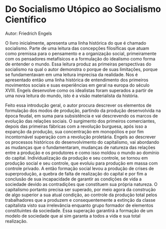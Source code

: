 # Do Socialismo Utópico ao Socialismo Científico
Autor: Friedrich Engels

O livro inicialmente, apresenta uma linha histórica do que é chamado socialismo. Parte de uma leitura das concepções filosíficas que atuam como premissa para o pensamento e a organização social, primeiramente com os pensadores metafísicos e a formulação do idealismo como forma de entender o mundo. Essa leitura produz as primeiras perspectivas do socialismo na qual o autor demonstra o porque de suas limitações, porque se fundamentavam em uma leitura imprecisa da realidade. Nos é apresentado então uma linha histórica de entendimento dos primeiros movimentos sociais e suas experiências em geral na europa do século XVIII. Engels desenvolve como os idealistas foram superados a partir de uma nova leitura do mundo, isto é a visão materialista da história.

Feito essa introdução geral, o autor procura descrever os elementos de formulação dos modos de produção, partindo da produção desenvolvida na época feudal, em suma para subsistência e vai descrevendo os marcos de evolução das relações sociais. O surgimento dos primeiros comerciantes, depois das primeiras fábricas com a revolução burguesa, após isso a expanção da produção, sua concentração em monopólios e por fim incontornável superação com a revolução proletária. Engels ao descrever os processos históricos do desenvolvimento do capitalismo, vai abordando as mudanças que o fundamentaram, mudanças de natureza das relações entre a produção e os produtores e como isso moldou o mundo ao domínio do capital. Individualização da produção e seu controle, se tornou em produção social e seu controle, que evoluiu para produção em massa com controle privado. A então formação social levou a produção de crises de superprodução, a quebra de falta de realização do capital e por fim a conclusão de sua incapacidade de garantir as condições de vida a sociedade devido as contradições que constituem sua própria natureza. O capitalismo portanto precisa ser superado, por meio agora da construção de algo superior a sua atual condição, ao controle da produção total pelos trabalhadores que a produzem e consequentemente a extinção da classe capitalista visto sua irrelevância enquanto grupo formador de elementos constituintes da sociedade. Essa superação garantirá a formação de um modelo de sociedade que ai sim garanta a todos a vida e sua total realização.